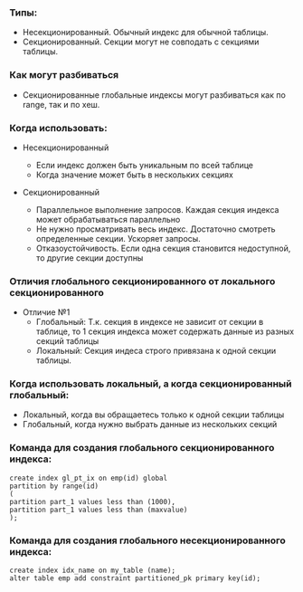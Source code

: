 ### Типы:
  - Несекционированный. Обычный индекс для обычной таблицы. 
  - Секционированный. Секции могут не совподать с секциями таблицы.

### Как могут разбиваться
  - Секционированные глобальные индексы могут разбиваться как по range, так и по хеш.

### Когда использовать:
  - Несекционированный
    - Если индекс должен быть уникальным по всей таблице
    - Когда значение может быть в нескольких секциях
	
  - Секционированный
    - Параллельное выполнение запросов. Каждая секция индекса может обрабатываться параллельно
	- Не нужно просматривать весь индекс. Достаточно смотреть определенные секции. Ускоряет запросы.
	- Отказоустойчивость. Если одна секция становится недоступной, то другие секции доступны

### Отличия глобального секционированного от локального секционированного
  - Отличие №1
    - Глобальный: Т.к. секция в индексе не зависит от секции в таблице, то 1 секция индекса может содержать данные из разных секций таблицы
	- Локальный: Секция индеса строго привязана к одной секции таблицы.

### Когда использовать локальный, а когда секционированный глобальный:
  - Локальный, когда вы обращаетесь только к одной секции таблицы
  - Глобальный, когда нужно выбрать данные из нескольких секций
  

### Команда для создания глобального секционированного индекса:
````
create index gl_pt_ix on emp(id) global
partition by range(id)
(
partition part_1 values less than (1000),
partition part_1 values less than (maxvalue)
);
````


### Команда для создания глобального несекционированного индекса:
````
create index idx_name on my_table (name);
alter table emp add constraint partitioned_pk primary key(id);
````